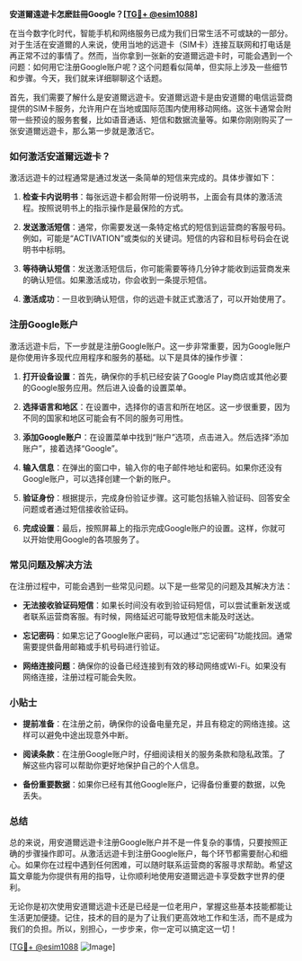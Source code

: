 **安道爾遠遊卡怎麽註冊Google？[[TG💪+ @esim1088](https://t.me/s/esim1088)]**

在当今数字化时代，智能手机和网络服务已成为我们日常生活不可或缺的一部分。对于生活在安道爾的人来说，使用当地的远遊卡（SIM卡）连接互联网和打电话是再正常不过的事情了。然而，当你拿到一张新的安道爾远遊卡时，可能会遇到一个问题：如何用它注册Google账户呢？这个问题看似简单，但实际上涉及一些细节和步骤。今天，我们就来详细聊聊这个话题。

首先，我们需要了解什么是安道爾远遊卡。安道爾远遊卡是由安道爾的电信运营商提供的SIM卡服务，允许用户在当地或国际范围内使用移动网络。这张卡通常会附带一些预设的服务套餐，比如语音通话、短信和数据流量等。如果你刚刚购买了一张安道爾远遊卡，那么第一步就是激活它。

### 如何激活安道爾远遊卡？

激活远遊卡的过程通常是通过发送一条简单的短信来完成的。具体步骤如下：

1. **检查卡内说明书**：每张远遊卡都会附带一份说明书，上面会有具体的激活流程。按照说明书上的指示操作是最保险的方式。
   
2. **发送激活短信**：通常，你需要发送一条特定格式的短信到运营商的客服号码。例如，可能是“ACTIVATION”或类似的关键词。短信的内容和目标号码会在说明书中标明。

3. **等待确认短信**：发送激活短信后，你可能需要等待几分钟才能收到运营商发来的确认短信。如果激活成功，你会收到一条提示短信。

4. **激活成功**：一旦收到确认短信，你的远遊卡就正式激活了，可以开始使用了。

### 注册Google账户

激活远遊卡后，下一步就是注册Google账户。这一步非常重要，因为Google账户是你使用许多现代应用程序和服务的基础。以下是具体的操作步骤：

1. **打开设备设置**：首先，确保你的手机已经安装了Google Play商店或其他必要的Google服务应用。然后进入设备的设置菜单。

2. **选择语言和地区**：在设置中，选择你的语言和所在地区。这一步很重要，因为不同的国家和地区可能会有不同的服务可用性。

3. **添加Google账户**：在设置菜单中找到“账户”选项，点击进入。然后选择“添加账户”，接着选择“Google”。

4. **输入信息**：在弹出的窗口中，输入你的电子邮件地址和密码。如果你还没有Google账户，可以选择创建一个新的账户。

5. **验证身份**：根据提示，完成身份验证步骤。这可能包括输入验证码、回答安全问题或者通过短信接收验证码。

6. **完成设置**：最后，按照屏幕上的指示完成Google账户的设置。这样，你就可以开始使用Google的各项服务了。

### 常见问题及解决方法

在注册过程中，可能会遇到一些常见问题。以下是一些常见的问题及其解决方法：

- **无法接收验证码短信**：如果长时间没有收到验证码短信，可以尝试重新发送或者联系运营商客服。有时候，网络延迟可能导致短信未能及时送达。

- **忘记密码**：如果忘记了Google账户密码，可以通过“忘记密码”功能找回。通常需要提供备用邮箱或手机号码进行验证。

- **网络连接问题**：确保你的设备已经连接到有效的移动网络或Wi-Fi。如果没有网络连接，注册过程可能会失败。

### 小贴士

- **提前准备**：在注册之前，确保你的设备电量充足，并且有稳定的网络连接。这样可以避免中途出现意外中断。

- **阅读条款**：在注册Google账户时，仔细阅读相关的服务条款和隐私政策。了解这些内容可以帮助你更好地保护自己的个人信息。

- **备份重要数据**：如果你已经有其他Google账户，记得备份重要的数据，以免丢失。

### 总结

总的来说，用安道爾远遊卡注册Google账户并不是一件复杂的事情，只要按照正确的步骤操作即可。从激活远遊卡到注册Google账户，每个环节都需要耐心和细心。如果你在过程中遇到任何困难，可以随时联系运营商的客服寻求帮助。希望这篇文章能为你提供有用的指导，让你顺利地使用安道爾远遊卡享受数字世界的便利。

无论你是初次使用安道爾远遊卡还是已经是一位老用户，掌握这些基本技能都能让生活更加便捷。记住，技术的目的是为了让我们更高效地工作和生活，而不是成为我们的负担。所以，别担心，一步步来，你一定可以搞定这一切！

[[TG💪+ @esim1088](https://t.me/s/esim1088) ![Image](https://i.postimg.cc/4NQfJmqS/Snipaste-2025-05-13-00-14-12.png)]